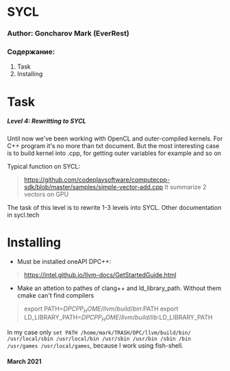 # SYCL #
### Author: Goncharov Mark (EverRest) ###

### Содержание: ###
1. Task
2. Installing

Task
====
##### Level 4: Rewritting to SYCL

Until now we've been working with OpenCL and outer-compiled kernels. For C++ program it's no more than txt document. 
But the most interesting case is to build kernel into .cpp, for getting outer variables for example and so on

Typical function on SYCL: 
> https://github.com/codeplaysoftware/computecpp-sdk/blob/master/samples/simple-vector-add.cpp
It summarize 2 vectors on GPU

The task of this level is to rewrite 1-3 levels into SYCL. Other documentation in sycl.tech

Installing
=========
* Must be installed oneAPI DPC++:
> https://intel.github.io/llvm-docs/GetStartedGuide.html
* Make an attetion to pathes of clang++ and ld_library_path. Without them cmake can't find compilers
> export PATH=$DPCPP_HOME/llvm/build/bin:$PATH
> export LD_LIBRARY_PATH=$DPCPP_HOME/llvm/build/lib:$LD_LIBRARY_PATH

In my case only ```set PATH /home/mark/TRASH/DPC/llvm/build/bin/ /usr/local/sbin /usr/local/bin /usr/sbin /usr/bin /sbin /bin /usr/games /usr/local/games```,
because I work using fish-shell.

#### March 2021